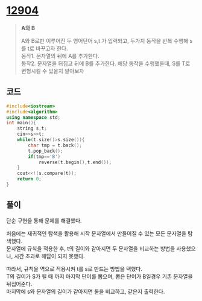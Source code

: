 # [12904](https://www.acmicpc.net/problem/12904)

> __A와 B__
>
> A와 B로만 이루어진 두 영어단어 s,t 가 입력되고, 두가지 동작을 반복 수행해 s를 t로 바꾸고자 한다.  
> 동작1. 문자열의 뒤에 A를 추가한다.  
> 동작2. 문자열을 뒤집고 뒤에 B를 추가한다.
> 해당 동작을 수행했을때, S를 T로 변형시킬 수 있을지 알아보자

## 코드

```c++
#include<iostream>
#include<algorithm>
using namespace std;
int main(){
    string s,t;
    cin>>s>>t;
    while(t.size()>s.size()){
        char tmp = t.back();
        t.pop_back();
        if(tmp=='B')
            reverse(t.begin(),t.end());
    }
    cout<<!(s.compare(t));
    return 0;
}
```

## 풀이

단순 구현을 통해 문제를 해결했다.

처음에는 재귀적인 탐색을 활용해 시작 문자열에서 만들어질 수 있는 모든 문자열을 탐색했다.  
문자열에 규칙을 적용한 후, t의 길이와 같아지면 두 문자열을 비교하는 방법을 사용했으나, 시간 초과로 해답이 되지 못했다.  

따라서, 규칙을 역으로 적용시켜 t를 s로 만드는 방법을 택했다.  
T의 길이가 S가 될 때 까지 마지막 단어를 뽑으며, 뽑은 단어가 B일경우 기존 문자열을 뒤집어준다.  
마지막에 s와 문자열의 길이가 같아지면 둘을 비교하고, 같은지 출력한다.
